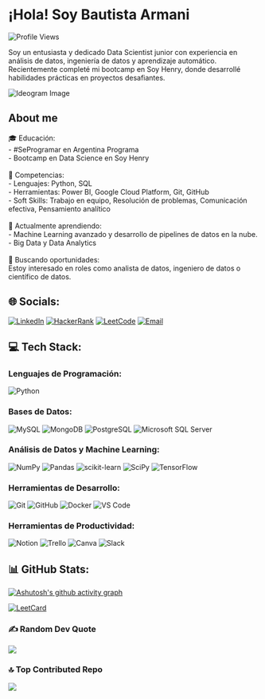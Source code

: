 <h1 align="left">¡Hola! Soy Bautista Armani</h1>

<div align="left">
  <img src="https://visitcount.itsvg.in/api?id=bautiarmanicode&icon=0&color=0" alt="Profile Views" />
</div>

<p align="left">Soy un entusiasta y dedicado Data Scientist junior con experiencia en análisis de datos, ingeniería de datos y aprendizaje automático. Recientemente completé mi bootcamp en Soy Henry, donde desarrollé habilidades prácticas en proyectos desafiantes.</p>

![Ideogram Image](https://i.imgur.com/bPOpUhA.png)


<h2 align="left">About me</h2>

<p align="left">🎓 Educación: <br>
- #SeProgramar en Argentina Programa<br>
- Bootcamp en Data Science en Soy Henry<br>
<br>
🌟 Competencias:<br>
- Lenguajes: Python, SQL<br>
- Herramientas: Power BI, Google Cloud Platform, Git, GitHub<br>
- Soft Skills: Trabajo en equipo, Resolución de problemas, Comunicación efectiva, Pensamiento analítico<br>
<br>
🌱 Actualmente aprendiendo:<br>
- Machine Learning avanzado y desarrollo de pipelines de datos en la nube.<br>
- Big Data y Data Analytics<br>
<br>
💼 Buscando oportunidades:<br>
Estoy interesado en roles como analista de datos, ingeniero de datos o científico de datos.</p>

## 🌐 Socials:
[![LinkedIn](https://img.shields.io/badge/LinkedIn-%230077B5.svg?logo=linkedin&logoColor=white)](https://ar.linkedin.com/in/bautiarmani)
[![HackerRank](https://img.shields.io/badge/HackerRank-%2365FF5A.svg?logo=hackerrank&logoColor=white)](https://www.hackerrank.com/bautiarmani)
[![LeetCode](https://img.shields.io/badge/LeetCode-%23FFA116.svg?logo=leetcode&logoColor=white)](https://leetcode.com/bautiarmani/)
[![Email](https://img.shields.io/badge/Email-%23D14836.svg?logo=gmail&logoColor=white)](mailto:bautiarmani@gmail.com?subject=Asunto)


## 💻 Tech Stack:

### Lenguajes de Programación:
![Python](https://img.shields.io/badge/python-3670A0?style=plastic&logo=python&logoColor=ffdd54)

### Bases de Datos:
![MySQL](https://img.shields.io/badge/mysql-%2300f.svg?style=plastic&logo=mysql&logoColor=white)
![MongoDB](https://img.shields.io/badge/MongoDB-%234ea94b.svg?style=plastic&logo=mongodb&logoColor=white)
![PostgreSQL](https://img.shields.io/badge/postgresql-%23316192.svg?style=plastic&logo=postgresql&logoColor=white)
![Microsoft SQL Server](https://img.shields.io/badge/Microsoft_SQL_Server-CC2927?style=plastic&logo=microsoft-sql-server&logoColor=white)

### Análisis de Datos y Machine Learning:
![NumPy](https://img.shields.io/badge/numpy-%23013243.svg?style=plastic&logo=numpy&logoColor=white)
![Pandas](https://img.shields.io/badge/pandas-%23150458.svg?style=plastic&logo=pandas&logoColor=white)
![scikit-learn](https://img.shields.io/badge/scikit--learn-%23F7931E.svg?style=plastic&logo=scikit-learn&logoColor=white)
![SciPy](https://img.shields.io/badge/SciPy-%230C55A5.svg?style=plastic&logo=scipy&logoColor=white)
![TensorFlow](https://img.shields.io/badge/TensorFlow-%23FF6F00.svg?style=plastic&logo=TensorFlow&logoColor=white)

### Herramientas de Desarrollo:
![Git](https://img.shields.io/badge/Git-fc6d26?style=plastic&logo=git&logoColor=white)
![GitHub](https://img.shields.io/badge/GitHub-%23121011.svg?style=plastic&logo=github&logoColor=white)
![Docker](https://img.shields.io/badge/docker-%230db7ed.svg?style=plastic&logo=docker&logoColor=white)
![VS Code](https://img.shields.io/badge/VS%20Code-0078d7.svg?style=plastic&logo=visual-studio-code&logoColor=white)

### Herramientas de Productividad:
![Notion](https://img.shields.io/badge/Notion-%23000000.svg?style=plastic&logo=notion&logoColor=white)
![Trello](https://img.shields.io/badge/Trello-%23026AA7.svg?style=plastic&logo=Trello&logoColor=white)
![Canva](https://img.shields.io/badge/Canva-%2300C4CC.svg?style=plastic&logo=Canva&logoColor=white)
![Slack](https://img.shields.io/badge/Slack-%4A154B.svg?style=plastic&logo=slack&logoColor=white)

## 📊 GitHub Stats:
[![Ashutosh's github activity graph](https://github-readme-activity-graph.vercel.app/graph?username=bautiarmanicode&bg_color=000000&color=ffffff&line=3145a5&point=e65405&area=true&hide_border=true)](https://github.com/ashutosh00710/github-readme-activity-graph)

[![LeetCard](https://leetcard.jacoblin.cool/bautiarmani?theme=dark&font=Baumans&ext=activity)](https://leetcard.jacoblin.cool/bautiarmani?theme=dark&font=Baumans&ext=activity)

### ✍️ Random Dev Quote
![](https://quotes-github-readme.vercel.app/api?type=vertical&theme=merko)

### 🔝 Top Contributed Repo
![](https://github-contributor-stats.vercel.app/api?username=bautiarmanicode&limit=5&theme=dark&combine_all_yearly_contributions=true)
